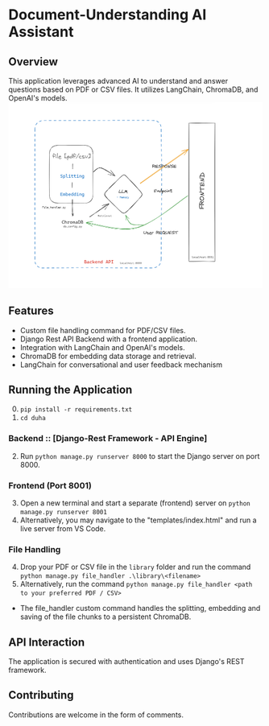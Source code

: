 # Document-Understanding AI Assistant

## Overview
This application leverages advanced AI to understand and answer questions based on PDF or CSV files. It utilizes LangChain, ChromaDB, and OpenAI's models.
![Project Image](./images/Assessment-2.png)


## Features
- Custom file handling command for PDF/CSV files.
- Django Rest API Backend with a frontend application.
- Integration with LangChain and OpenAI's models.
- ChromaDB for embedding data storage and retrieval.
- LangChain for conversational and user feedback mechanism

## Running the Application
0. `pip install -r requirements.txt`
1. `cd duha`

### Backend :: [Django-Rest Framework - API Engine]
2. Run `python manage.py runserver 8000` to start the Django server on port 8000.

### Frontend (Port 8001)
3. Open a new terminal and start a separate (frontend) server on `python manage.py runserver 8001`
3. Alternatively, you may navigate to the "templates/index.html" and run a live server from VS Code.

### File Handling
4. Drop your PDF or CSV file in the `library` folder and run the command `python manage.py file_handler .\library\<filename>`
4. Alternatively, run the command `python manage.py file_handler <path to your preferred PDF / CSV>`
- The file_handler custom command handles the splitting, embedding and saving of the file chunks to a persistent ChromaDB.

## API Interaction
The application is secured with authentication and uses Django's REST framework.

## Contributing
Contributions are welcome in the form of comments. 
